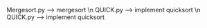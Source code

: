  Mergesort.py --> mergesort 
\n QUICK.py --> implement quicksort 
\n QUICK.py --> implement quicksort 
